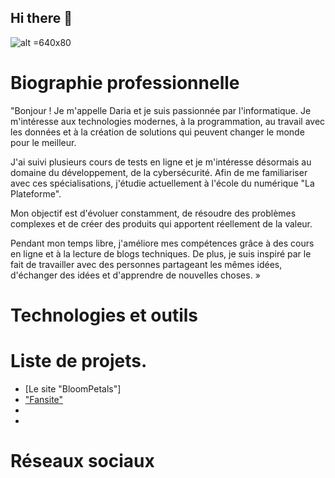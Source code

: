 ## Hi there 👋
![alt](https://images.app.goo.gl/3nydtvSt4fuou71n8) =640x80
# Biographie professionnelle
"Bonjour ! Je m'appelle Daria et je suis passionnée par l'informatique. Je m'intéresse aux technologies modernes, à la programmation, au travail avec les données et à la création de solutions qui peuvent changer le monde pour le meilleur.

J'ai suivi plusieurs cours de tests en ligne et je m'intéresse désormais au domaine du développement, de la cybersécurité. Afin de me familiariser avec ces spécialisations, j'étudie actuellement à l'école du numérique "La Plateforme".

Mon objectif est d'évoluer constamment, de résoudre des problèmes complexes et de créer des produits qui apportent réellement de la valeur.

Pendant mon temps libre, j'améliore mes compétences grâce à des cours en ligne et à la lecture de blogs techniques. De plus, je suis inspiré par le fait de travailler avec des personnes partageant les mêmes idées, d'échanger des idées et d'apprendre de nouvelles choses. »

# Technologies et outils


# Liste de projets.
* [Le site "BloomPetals"]
* ["Fansite"](https://github.com/amina-taleb/Fansite_G5/tree/main) 
*
*

# Réseaux sociaux

<!--
**daria-marchenko-d/daria-marchenko-d** is a ✨ _special_ ✨ repository because its `README.md` (this file) appears on your GitHub profile.

Here are some ideas to get you started:

- 🔭 I’m currently working on ...
- 🌱 I’m currently learning ...
- 👯 I’m looking to collaborate on ...
- 🤔 I’m looking for help with ...
- 💬 Ask me about ...
- 📫 How to reach me: ...
- 😄 Pronouns: ...
- ⚡ Fun fact: ...
-->
